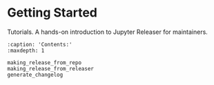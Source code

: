 # Getting Started

Tutorials. A hands-on introduction to Jupyter Releaser for maintainers.

```{toctree}
:caption: 'Contents:'
:maxdepth: 1

making_release_from_repo
making_release_from_releaser
generate_changelog
```
